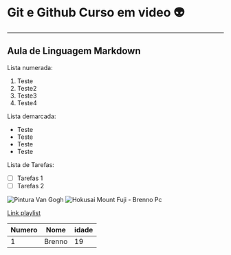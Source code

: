 # Git e Github Curso em video 👽
---
## Aula de Linguagem Markdown

Lista numerada:

1. Teste
1. Teste2
1. Teste3
1. Teste4

Lista demarcada:

* Teste
* Teste
* Teste
* Teste

Lista de Tarefas:

- [ ] Tarefas 1
- [ ] Tarefas 2
      
![Pintura Van Gogh](https://github.com/user-attachments/assets/42b200d8-5c6e-4644-9eb0-066ad4465f7e)
![Hokusai Mount Fuji - Brenno Pc](https://github.com/user-attachments/assets/6785a8bc-2541-417e-8db1-e77781d8e51b)

[Link playlist](https://music.youtube.com/playlist?list=PL5fZmxHVr12ALMmK_16iS2NN9ZNDBjUjk&si=hQk08cu8WyJ3CA4U)

Numero | Nome | idade 
---|---|---
1 | Brenno | 19




